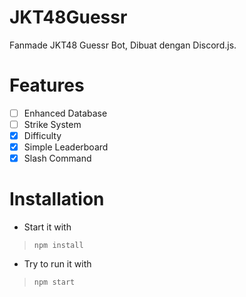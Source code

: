# JKT48Guessr
Fanmade JKT48 Guessr Bot, Dibuat dengan Discord.js.

# Features
- [ ] Enhanced Database
- [ ] Strike System
- [x] Difficulty
- [x] Simple Leaderboard
- [x] Slash Command

# Installation 
- Start it with
> ```npm install```
- Try to run it with
> ```npm start```
